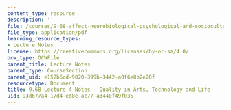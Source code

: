 ```yaml
---
content_type: resource
description: ''
file: /courses/9-68-affect-neurobiological-psychological-and-sociocultural-counterparts-of-feelings-spring-2013/93d677a417d4ed8eac77a3440f49f035_MIT9_68S13_Lect4.pdf
file_type: application/pdf
learning_resource_types:
- Lecture Notes
license: https://creativecommons.org/licenses/by-nc-sa/4.0/
ocw_type: OCWFile
parent_title: Lecture Notes
parent_type: CourseSection
parent_uid: e152b6cd-9020-399b-3442-a0f6e8b2e20f
resourcetype: Document
title: 9.68 Lecture 4 Notes - Quality in Arts, Technology and Life
uid: 93d677a4-17d4-ed8e-ac77-a3440f49f035
---
```

